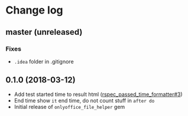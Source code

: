 # Change log

## master (unreleased)

### Fixes

* `.idea` folder in .gitignore

## 0.1.0 (2018-03-12)
* Add test started time to result html ([rspec_passed_time_formatter#3](https://github.com/onlyoffice-testing-robot/rspec_passed_time_formatter/issues/3))
* End time show `it` end time, do not count stuff in `after do`
* Initial release of `onlyoffice_file_helper` gem
